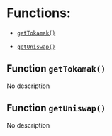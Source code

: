 # Functions:

- [`getTokamak()`](#ITokamakRegistry-getTokamak--)

- [`getUniswap()`](#ITokamakRegistry-getUniswap--)

## Function `getTokamak() `

No description

## Function `getUniswap() `

No description
